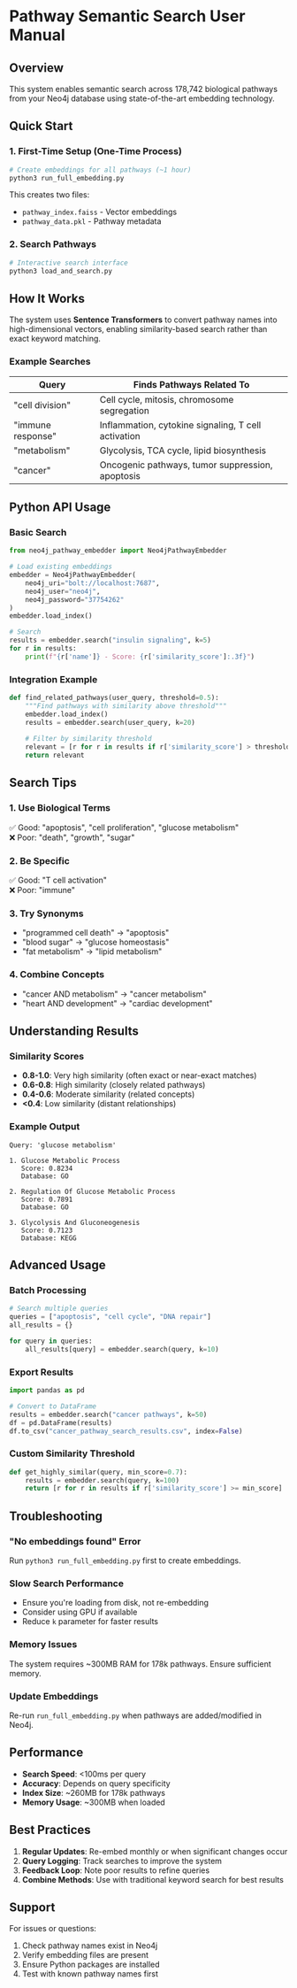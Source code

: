 # Pathway Semantic Search User Manual

## Overview
This system enables semantic search across 178,742 biological pathways from your Neo4j database using state-of-the-art embedding technology.

## Quick Start

### 1. First-Time Setup (One-Time Process)
```bash
# Create embeddings for all pathways (~1 hour)
python3 run_full_embedding.py
```

This creates two files:
- `pathway_index.faiss` - Vector embeddings
- `pathway_data.pkl` - Pathway metadata

### 2. Search Pathways
```bash
# Interactive search interface
python3 load_and_search.py
```

## How It Works

The system uses **Sentence Transformers** to convert pathway names into high-dimensional vectors, enabling similarity-based search rather than exact keyword matching.

### Example Searches

| Query | Finds Pathways Related To |
|-------|--------------------------|
| "cell division" | Cell cycle, mitosis, chromosome segregation |
| "immune response" | Inflammation, cytokine signaling, T cell activation |
| "metabolism" | Glycolysis, TCA cycle, lipid biosynthesis |
| "cancer" | Oncogenic pathways, tumor suppression, apoptosis |

## Python API Usage

### Basic Search
```python
from neo4j_pathway_embedder import Neo4jPathwayEmbedder

# Load existing embeddings
embedder = Neo4jPathwayEmbedder(
    neo4j_uri="bolt://localhost:7687",
    neo4j_user="neo4j",
    neo4j_password="37754262"
)
embedder.load_index()

# Search
results = embedder.search("insulin signaling", k=5)
for r in results:
    print(f"{r['name']} - Score: {r['similarity_score']:.3f}")
```

### Integration Example
```python
def find_related_pathways(user_query, threshold=0.5):
    """Find pathways with similarity above threshold"""
    embedder.load_index()
    results = embedder.search(user_query, k=20)
    
    # Filter by similarity threshold
    relevant = [r for r in results if r['similarity_score'] > threshold]
    return relevant
```

## Search Tips

### 1. **Use Biological Terms**
✅ Good: "apoptosis", "cell proliferation", "glucose metabolism"  
❌ Poor: "death", "growth", "sugar"

### 2. **Be Specific**
✅ Good: "T cell activation"  
❌ Poor: "immune"

### 3. **Try Synonyms**
- "programmed cell death" → "apoptosis"
- "blood sugar" → "glucose homeostasis"
- "fat metabolism" → "lipid metabolism"

### 4. **Combine Concepts**
- "cancer AND metabolism" → "cancer metabolism"
- "heart AND development" → "cardiac development"

## Understanding Results

### Similarity Scores
- **0.8-1.0**: Very high similarity (often exact or near-exact matches)
- **0.6-0.8**: High similarity (closely related pathways)
- **0.4-0.6**: Moderate similarity (related concepts)
- **<0.4**: Low similarity (distant relationships)

### Example Output
```
Query: 'glucose metabolism'

1. Glucose Metabolic Process
   Score: 0.8234
   Database: GO

2. Regulation Of Glucose Metabolic Process  
   Score: 0.7891
   Database: GO

3. Glycolysis And Gluconeogenesis
   Score: 0.7123
   Database: KEGG
```

## Advanced Usage

### Batch Processing
```python
# Search multiple queries
queries = ["apoptosis", "cell cycle", "DNA repair"]
all_results = {}

for query in queries:
    all_results[query] = embedder.search(query, k=10)
```

### Export Results
```python
import pandas as pd

# Convert to DataFrame
results = embedder.search("cancer pathways", k=50)
df = pd.DataFrame(results)
df.to_csv("cancer_pathway_search_results.csv", index=False)
```

### Custom Similarity Threshold
```python
def get_highly_similar(query, min_score=0.7):
    results = embedder.search(query, k=100)
    return [r for r in results if r['similarity_score'] >= min_score]
```

## Troubleshooting

### "No embeddings found" Error
Run `python3 run_full_embedding.py` first to create embeddings.

### Slow Search Performance
- Ensure you're loading from disk, not re-embedding
- Consider using GPU if available
- Reduce `k` parameter for faster results

### Memory Issues
The system requires ~300MB RAM for 178k pathways. Ensure sufficient memory.

### Update Embeddings
Re-run `run_full_embedding.py` when pathways are added/modified in Neo4j.

## Performance

- **Search Speed**: <100ms per query
- **Accuracy**: Depends on query specificity
- **Index Size**: ~260MB for 178k pathways
- **Memory Usage**: ~300MB when loaded

## Best Practices

1. **Regular Updates**: Re-embed monthly or when significant changes occur
2. **Query Logging**: Track searches to improve the system
3. **Feedback Loop**: Note poor results to refine queries
4. **Combine Methods**: Use with traditional keyword search for best results

## Support

For issues or questions:
1. Check pathway names exist in Neo4j
2. Verify embedding files are present
3. Ensure Python packages are installed
4. Test with known pathway names first